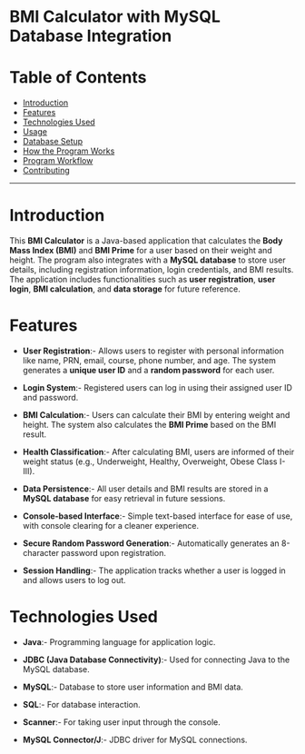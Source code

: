 # BMI Calculator with MySQL Database Integration

# Table of Contents

- [Introduction](#introduction)
- [Features](#features)
- [Technologies Used](#technologies-used)
- [Usage](#usage)
- [Database Setup](#database-setup)
- [How the Program Works](#how-the-program-works)
- [Program Workflow](#program-workflow)
- [Contributing](#contributing)
 

---

# Introduction

This **BMI Calculator** is a Java-based application that calculates the **Body Mass Index (BMI)** and **BMI Prime** for a user based on their weight and height. The program also integrates with a **MySQL database** to store user details, including registration information, login credentials, and BMI results. The application includes functionalities such as **user registration**, **user login**, **BMI calculation**, and **data storage** for future reference.

# Features

- **User Registration**:-
   Allows users to register with personal information like name, PRN, email, course, phone number, and age. The system generates a **unique user 
   ID** and a **random password** for each user.
  
- **Login System**:-
   Registered users can log in using their assigned user ID and password.
  
- **BMI Calculation**:-
   Users can calculate their BMI by entering weight and height. The system also calculates the **BMI Prime** based on the BMI result.
  
- **Health Classification**:-
   After calculating BMI, users are informed of their weight status (e.g., Underweight, Healthy, Overweight, Obese Class I-III).
  
- **Data Persistence**:-
   All user details and BMI results are stored in a **MySQL database** for easy retrieval in future sessions.
  
- **Console-based Interface**:-
   Simple text-based interface for ease of use, with console clearing for a cleaner experience.
  
- **Secure Random Password Generation**:-
   Automatically generates an 8-character password upon registration.
  
- **Session Handling**:-
   The application tracks whether a user is logged in and allows users to log out.

# Technologies Used

- **Java**:-  Programming language for application logic.
  
- **JDBC (Java Database Connectivity)**:-  Used for connecting Java to the MySQL database.
  
- **MySQL**:-  Database to store user information and BMI data.
  
- **SQL**:-  For database interaction.
  
- **Scanner**:-  For taking user input through the console.
  
- **MySQL Connector/J**:-  JDBC driver for MySQL connections.



